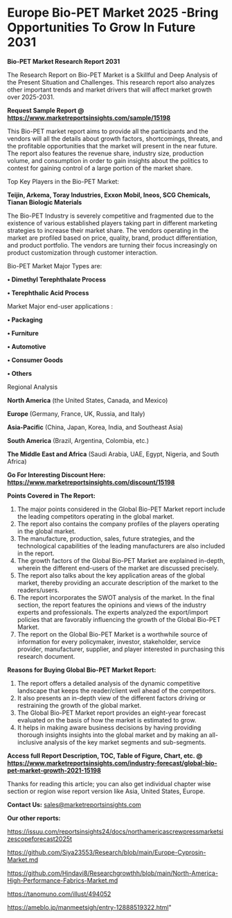 # Europe Bio-PET Market 2025 -Bring Opportunities To Grow In Future 2031

<strong>Bio-PET Market Research Report 2031</strong>

The Research Report on Bio-PET Market is a Skillful and Deep Analysis of the Present Situation and Challenges. This research report also analyzes other important trends and market drivers that will affect market growth over 2025-2031.

<strong>Request Sample Report @ <a href=https://www.marketreportsinsights.com/sample/15198>https://www.marketreportsinsights.com/sample/15198</a></strong>

This Bio-PET market report aims to provide all the participants and the vendors will all the details about growth factors, shortcomings, threats, and the profitable opportunities that the market will present in the near future. The report also features the revenue share, industry size, production volume, and consumption in order to gain insights about the politics to contest for gaining control of a large portion of the market share.

Top Key Players in the Bio-PET Market:

<strong>Teijin, Arkema, Toray Industries, Exxon Mobil, Ineos, SCG Chemicals, Tianan Biologic Materials</strong>

The Bio-PET Industry is severely competitive and fragmented due to the existence of various established players taking part in different marketing strategies to increase their market share. The vendors operating in the market are profiled based on price, quality, brand, product differentiation, and product portfolio. The vendors are turning their focus increasingly on product customization through customer interaction.

Bio-PET Market Major Types are:

<strong>• Dimethyl Terephthalate Process

• Terephthalic Acid Process</strong>

Market Major end-user applications :

<strong>• Packaging

• Furniture

• Automotive

• Consumer Goods

• Others</strong>

Regional Analysis

</u><strong><b>North America</b></strong> (the United States, Canada, and Mexico)

<strong><b>Europe </b></strong>(Germany, France, UK, Russia, and Italy)

<strong><b>Asia-Pacific</b></strong> (China, Japan, Korea, India, and Southeast Asia)

<strong><b>South America</b></strong> (Brazil, Argentina, Colombia, etc.)

<strong><b>The Middle East and Africa</b></strong> (Saudi Arabia, UAE, Egypt, Nigeria, and South Africa)

<strong>Go For Interesting Discount Here: <a href=https://www.marketreportsinsights.com/discount/15198>https://www.marketreportsinsights.com/discount/15198</a></strong>

<strong>Points Covered in The Report:</strong>
<ol>
  <li>The major points considered in the Global Bio-PET Market report include the leading competitors operating in the global market.</li>
  <li>The report also contains the company profiles of the players operating in the global market.</li>
  <li>The manufacture, production, sales, future strategies, and the technological capabilities of the leading manufacturers are also included in the report.</li>
  <li>The growth factors of the Global Bio-PET Market are explained in-depth, wherein the different end-users of the market are discussed precisely.</li>
  <li>The report also talks about the key application areas of the global market, thereby providing an accurate description of the market to the readers/users.</li>
  <li>The report incorporates the SWOT analysis of the market. In the final section, the report features the opinions and views of the industry experts and professionals. The experts analyzed the export/import policies that are favorably influencing the growth of the Global Bio-PET Market.</li>
  <li>The report on the Global Bio-PET Market is a worthwhile source of information for every policymaker, investor, stakeholder, service provider, manufacturer, supplier, and player interested in purchasing this research document.</li>
</ol>
<strong>Reasons for Buying Global Bio-PET Market Report:</strong>

<ol>
  <li>The report offers a detailed analysis of the dynamic competitive landscape that keeps the reader/client well ahead of the competitors.</li>
  <li>It also presents an in-depth view of the different factors driving or restraining the growth of the global market.</li>
  <li>The Global Bio-PET Market report provides an eight-year forecast evaluated on the basis of how the market is estimated to grow.</li>
  <li>It helps in making aware business decisions by having providing thorough insights insights into the global market and by making an all-inclusive analysis of the key market segments and sub-segments.</li>
</ol>
<strong>Access full Report Description, TOC, Table of Figure, Chart, etc. @ <a href=https://www.marketreportsinsights.com/industry-forecast/global-bio-pet-market-growth-2021-15198>https://www.marketreportsinsights.com/industry-forecast/global-bio-pet-market-growth-2021-15198</a></strong>


Thanks for reading this article; you can also get individual chapter wise section or region wise report version like Asia, United States, Europe.

<strong>Contact Us:</strong>
sales@marketreportsinsights.com

<strong>Our other reports:</strong>

<a href=https://issuu.com/reportsinsights24/docs/northamericascrewpressmarketsizescopeforecast2025t>https://issuu.com/reportsinsights24/docs/northamericascrewpressmarketsizescopeforecast2025t</a>

<a href=https://github.com/Siya23553/Research/blob/main/Europe-Cyprosin-Market.md>https://github.com/Siya23553/Research/blob/main/Europe-Cyprosin-Market.md</a>

<a href=https://github.com/Hindavi8/Researchgrowthh/blob/main/North-America-High-Performance-Fabrics-Market.md>https://github.com/Hindavi8/Researchgrowthh/blob/main/North-America-High-Performance-Fabrics-Market.md</a>

<a href=https://tanomuno.com/illust/494052>https://tanomuno.com/illust/494052</a>

<a href=https://ameblo.jp/manmeetsigh/entry-12888519322.html>https://ameblo.jp/manmeetsigh/entry-12888519322.html</a>"
